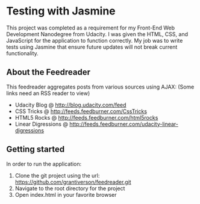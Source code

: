 # Testing with Jasmine

This project was completed as a requirement for my Front-End Web Development Nanodegree from Udacity. I was given the HTML, CSS, and JavaScript for the application to function correctly. My job was to write tests using Jasmine that ensure future updates will not break current functionality.

## About the Feedreader

This feedreader aggregates posts from various sources using AJAX:
(Some links need an RSS reader to view)
* Udacity Blog @ http://blog.udacity.com/feed
* CSS Tricks @ http://feeds.feedburner.com/CssTricks
* HTML5 Rocks @ http://feeds.feedburner.com/html5rocks
* Linear Digressions @ http://feeds.feedburner.com/udacity-linear-digressions

## Getting started

In order to run the application:
1. Clone the git project using the url: https://github.com/grantiverson/feedreader.git
2. Navigate to the root directory for the project
3. Open index.html in your favorite browser
